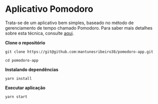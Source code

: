 # Aplicativo Pomodoro

Trata-se de um aplicativo bem simples, baseado no método de gerenciamento de tempo chamado Pomodoro. Para saber mais detalhes sobre esta técnica, consulte <a href="https://pt.wikipedia.org/wiki/T%C3%A9cnica_pomodoro">aqui</a>.

**Clone o repositório**

```
git clone https://git@github.com:mantunesribeiro38/pomodoro-app.git

cd pomodoro-app
```
**Instalando dependências**

```
yarn install

```

**Executar aplicação**

```
yarn start
```

